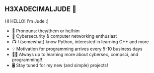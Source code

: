 ## H3XADECIMALJUDE 🦈
HI HELLO! I'm Jude :)
- 👾 Pronouns: they/them or he/him
- 🫶 Cybersecurity & computer networking enthusiast
- 📺 I (somewhat) know Python, interested in learning C++ and more
- 💡 Motivation for programming arrives every 5-10 business days
- 🧑‍💻 Always up to learning more about cybersec, compsci, and programming!!
- 🖥️ Stay tuned for my new (and simple) projects!
<!---
hexadecimaljude/hexadecimaljude is a ✨ special ✨ repository because its `README.md` (this file) appears on your GitHub profile.
You can click the Preview link to take a look at your changes.
--->
